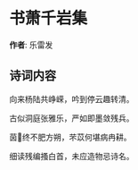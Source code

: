 # 书萧千岩集

**作者**: 乐雷发

## 诗词内容

向来杨陆共峥嵘，吟到停云趣转清。

古似洞庭张雅乐，严如即墨敛残兵。

茵𫈟终不肥方朔，芣苡何堪病冉耕。

细读残编搔白首，未应造物忌诗名。

